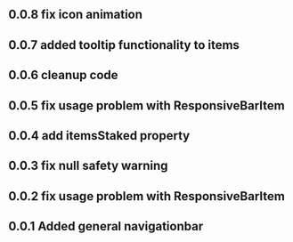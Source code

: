 ## 0.0.8 fix icon animation

## 0.0.7 added tooltip functionality to items

## 0.0.6 cleanup code

## 0.0.5 fix usage problem with ResponsiveBarItem

## 0.0.4 add itemsStaked property 

## 0.0.3 fix null safety warning

## 0.0.2 fix usage problem with ResponsiveBarItem

## 0.0.1 Added general navigationbar